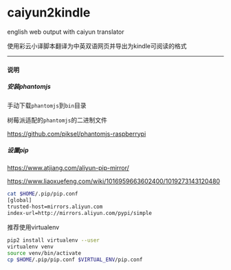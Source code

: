 # caiyun2kindle
english web output with caiyun translator

使用彩云小译脚本翻译为中英双语网页并导出为kindle可阅读的格式

---

#### 说明

##### 安装phantomjs

手动下载`phantomjs`到`bin`目录

树莓派适配的`phantomjs`的二进制文件

https://github.com/piksel/phantomjs-raspberrypi

##### 设置pip

https://www.atjiang.com/aliyun-pip-mirror/

https://www.liaoxuefeng.com/wiki/1016959663602400/1019273143120480

```bash
cat $HOME/.pip/pip.conf
[global]
trusted-host=mirrors.aliyun.com
index-url=http://mirrors.aliyun.com/pypi/simple
```

推荐使用virtualenv

```bash
pip2 install virtualenv --user
virtualenv venv
source venv/bin/activate
cp $HOME/.pip/pip.conf $VIRTUAL_ENV/pip.conf
```
